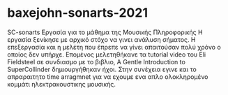 # baxejohn-sonarts-2021
SC-sonarts
Εργασία για το μάθημα της Μουσικής Πληροφορικής 
Η εργασία ξενίκησε με αρχικό στόχο να γινει ανάλυση σήματος. Η επεξεργασία και η μελέτη που έπρεπε να γίνει απαιτούσαν πολύ χρόνο ο οποίος δεν υπήρχε. 
 Επομένος μελετηθήκανε τα tutorial video του Eli Fieldsteel σε συνδιασμο με το βιβλιο, A Gentle Introduction to SuperCollinder δημιουργήθηκαν ήχοι. 
 Στην συνέχεια εγινε και το απραραιτητο time arragmnet για να εχουμε ενα απλο ολοκληρομένο κομμάτι ηλεκτρακουστικης μουσικής. 
 
 

